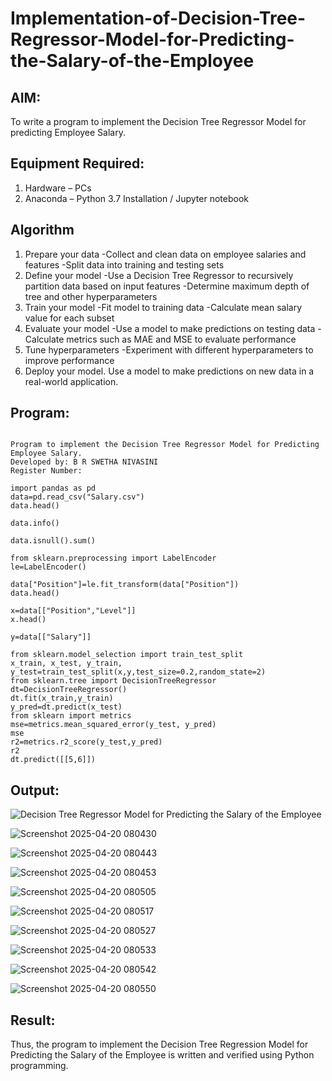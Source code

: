 # Implementation-of-Decision-Tree-Regressor-Model-for-Predicting-the-Salary-of-the-Employee

## AIM:
To write a program to implement the Decision Tree Regressor Model for predicting Employee Salary.

## Equipment Required:
1. Hardware – PCs
2. Anaconda – Python 3.7 Installation / Jupyter notebook

## Algorithm
1. Prepare your data -Collect and clean data on employee salaries and features -Split data into training and testing sets
2. Define your model -Use a Decision Tree Regressor to recursively partition data based on input features -Determine maximum depth of tree and other hyperparameters
3. Train your model -Fit model to training data -Calculate mean salary value for each subset
4. Evaluate your model -Use a model to make predictions on testing data -Calculate metrics such as MAE and MSE to evaluate performance
5. Tune hyperparameters -Experiment with different hyperparameters to improve performance
6. Deploy your model. Use a model to make predictions on new data in a real-world application.




## Program:
```

Program to implement the Decision Tree Regressor Model for Predicting Employee Salary.
Developed by: B R SWETHA NIVASINI
Register Number:  

```
```
import pandas as pd
data=pd.read_csv("Salary.csv")
data.head()

data.info()

data.isnull().sum()

from sklearn.preprocessing import LabelEncoder
le=LabelEncoder()

data["Position"]=le.fit_transform(data["Position"])
data.head()

x=data[["Position","Level"]]
x.head()

y=data[["Salary"]]

from sklearn.model_selection import train_test_split
x_train, x_test, y_train, y_test=train_test_split(x,y,test_size=0.2,random_state=2)
from sklearn.tree import DecisionTreeRegressor
dt=DecisionTreeRegressor()
dt.fit(x_train,y_train)
y_pred=dt.predict(x_test)
from sklearn import metrics
mse=metrics.mean_squared_error(y_test, y_pred)
mse
r2=metrics.r2_score(y_test,y_pred)
r2
dt.predict([[5,6]])
```


## Output:
![Decision Tree Regressor Model for Predicting the Salary of the Employee](sam.png)

![Screenshot 2025-04-20 080430](https://github.com/user-attachments/assets/1fdce190-99fe-48d6-973e-e37b2cbe3065)

![Screenshot 2025-04-20 080443](https://github.com/user-attachments/assets/b15df943-2254-4943-a447-5d4e5e582e01)

![Screenshot 2025-04-20 080453](https://github.com/user-attachments/assets/5fe64c27-29bb-4bd1-9fd9-aaed57f99cf9)

![Screenshot 2025-04-20 080505](https://github.com/user-attachments/assets/a37e75ae-d078-4dfd-a9a2-e66f467a0378)

![Screenshot 2025-04-20 080517](https://github.com/user-attachments/assets/3da973c1-662c-4ef6-b4e1-ad1ebc4fab3c)


![Screenshot 2025-04-20 080527](https://github.com/user-attachments/assets/f459a553-67be-44ea-80da-acfb14319674)


![Screenshot 2025-04-20 080533](https://github.com/user-attachments/assets/58241620-1353-4df7-b9d7-66f5d171dde4)


![Screenshot 2025-04-20 080542](https://github.com/user-attachments/assets/3b4dbfcd-6411-4847-95e4-78613928e92d)


![Screenshot 2025-04-20 080550](https://github.com/user-attachments/assets/8a01751f-704e-4d56-bc5d-7c81c6cf1f09)



















## Result:
Thus, the program to implement the Decision Tree Regression Model for Predicting the Salary of the Employee is written and verified using Python programming.

